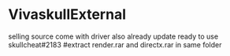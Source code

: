 # VivaskullExternal
selling source come with driver also already update ready to use skullcheat#2183
#extract render.rar and directx.rar in same folder

